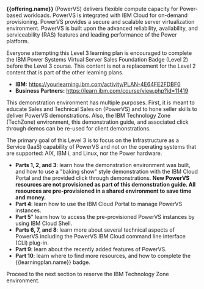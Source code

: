 **{{offering.name}}** (PowerVS) delivers flexible compute capacity for Power-based workloads. PowerVS is integrated with IBM Cloud for on-demand provisioning. PowerVS provides a secure and scalable server virtualization environment. PowerVS is built upon the advanced reliability, availability, and serviceability (RAS) features and leading performance of the Power platform.

Everyone attempting this Level 3 learning plan is encouraged to complete the IBM Power Systems Virtual Server Sales Foundation Badge (Level 2) before the Level 3 course. This content is not a replacement for the Level 2 content that is part of the other learning plans.

- **IBM:** <a href="https://yourlearning.ibm.com/activity/PLAN-4E64FE2FDBF0" target="_blank">https://yourlearning.ibm.com/activity/PLAN-4E64FE2FDBF0</a>
- **Business Partners:** <a href="https://learn.ibm.com/course/view.php?id=11419" target="_blank">https://learn.ibm.com/course/view.php?id=11419</a>

This demonstration environment has multiple purposes. First, it is meant to educate Sales and Technical Sales on (PowerVS) and to hone seller skills to deliver PowerVS demonstrations. Also, the IBM Technology Zone (TechZone) environment, this demonstration guide, and associated click through demos can be re-used for client demonstrations.

The primary goal of this Level 3 is to focus on the Infrastructure as a Service (IaaS) capability of PowerVS and not on the operating systems that are supported: AIX, IBM i, and Linux, nor the Power hardware. 

- **Parts 1, 2, and 3**: learn how the demonstration environment was built, and how to use a "baking show" style demonstration with the IBM Cloud Portal and the provided click through demonstrations. **New PowerVS resources are not provisioned as part of this demonstration guide. All resources are pre-provisioned in a shared environment to save time and money.**
- **Part 4**: learn how to use the IBM Cloud Portal to manage PowerVS instances.
- **Part 5**" learn how to access the pre-provisioned PowerVS instances by using IBM Cloud Shell.
- **Parts 6, 7, and 8**: learn more about several technical aspects of PowerVS including the PowerVS IBM Cloud command line interface (CLI) plug-in.
- **Part 9**: learn about the recently added features of PowerVS. 
- **Part 10**: learn where to find more resources, and how to complete the {{learningplan.name}} badge.

Proceed to the next section to reserve the IBM Technology Zone environment.